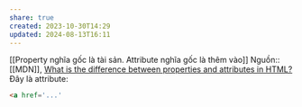 ```yaml
---
share: true
created: 2023-10-30T14:29
updated: 2024-08-13T16:11
---
```

[[Property nghĩa gốc là tài sản. Attribute nghĩa gốc là thêm vào]] 
Nguồn:: [[MDN]], [What is the difference between properties and attributes in HTML?](https://stackoverflow.com/q/6003819/3416774)
Đây là attribute:
```html
<a href='...'
```